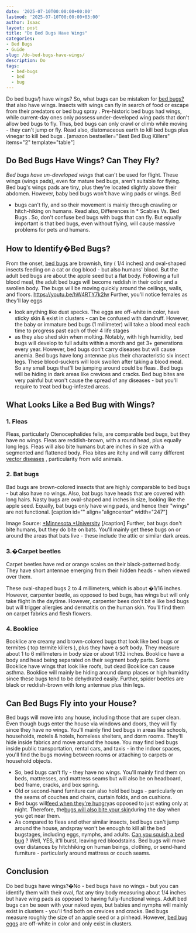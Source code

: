 ```yaml
---
date: '2025-07-10T00:00:00+00:00'
lastmod: '2025-07-10T00:00:00+03:00'
author: Isaac
layout: post
title: "Do Bed Bugs Have Wings"
categories:
- Bed Bugs
- Guide
slug: /do-bed-bugs-have-wings/
description: Do
tags: 
  - bed-bugs
  - bed
  - bug
---
```

Do
bed bugs/)
have wings? So,
what bugs can be mistaken for [bed bugs?](https://pestpolicy.com/bugs-that-look-like-bed-bugs/)
that also have wings. Insects with wings can fly in search of food or escape from their predators or
bed bug spray
.
Pre-historic bed bugs had wings, while current-day ones only possess under-developed wing pads that don't allow bed bugs to fly.
Thus, bed bugs can only crawl or climb while moving - they can't jump or fly. Read also,
diatomaceous earth to kill bed bugs
plus
vinegar to kill bed bugs
.
[amazon bestseller="Best Bed Bug Killers" items="2" template="table"]
## Do Bed Bugs Have Wings? Can They Fly?
*Bed bugs have un-developed wings*
that can't be used for flight. These wings (wings pads), even for mature bed bugs, aren't suitable for flying.
Bed bug's
wings pads are tiny, plus
they're located slightly above their abdomen. However,
baby bed bugs
won't have wing pads or wings.
Bed
* bugs can't fly, and so their movement is mainly through crawling or hitch-hiking on humans. Read also, Differences in *
Scabies Vs. Bed Bugs
.
So, don't confuse bed bugs with bugs that can fly. But equally important is that bed bugs, even without flying, will cause massive problems for pets and humans.
## How to Identify�Bed Bugs?
From the onset,
[bed bugs](https://wagner.edu/campus-services/operations/bed-bug-policy/)
are brownish, tiny ( 1/4 inches) and oval-shaped insects feeding on a cat or dog blood - but also humans' blood. But the adult bed bugs are about the apple seed but a flat body.
Following a full blood meal, the adult bed bugs will become reddish in their color and a swollen body. The bugs will be moving quickly around the ceilings, walls, and floors.
https://youtu.be/hW4RTY7k2lw
Further, you'll notice
females as they'll lay eggs
- look anything like dust specks. The eggs are off-white in color, have sticky skin & exist in clusters -
can be confused with dandruff.
However, the baby or immature bed bugs (1 millimeter) will take a blood meal each time to progress past each of their 4
life stages
- as they also shed skin when molting.
Notably, with high humidity, bed bugs will develop to full adults within a month and get 3+ generations every year. However, bed bugs don't carry diseases but will cause anemia.
Bed bugs
have long antennae plus
their characteristic six insect legs. These blood-suckers will look swollen after taking a blood meal. So any small bugs that'll be jumping around could be
fleas
.
Bed bugs will be hiding
in dark areas like crevices and cracks.
Bed bug bites
are very painful but won't cause the spread of any diseases - but you'll require to treat bed bug-infested areas.
## What Looks Like a Bed Bug with Wings?
### 1. Fleas
Fleas, particularly Ctenocephalides felis, are comparable bed bugs, but they have no wings. Fleas are reddish-brown, with a round head, plus equally long legs.
Fleas will also bite humans
but are  inches in size with a segmented and flattened body. Flea bites are itchy and will carry different
[vector diseases](https://www.who.int/news-room/fact-sheets/detail/vector-borne-diseases)
, particularity from wild animals.
### 2. Bat bugs
Bad bugs are brown-colored insects that are highly comparable to bed bugs - but also have no wings. Also, bat bugs have heads that are covered with long hairs.
Nasty bugs are oval-shaped and  inches in size, looking like the apple seed. Equally, bat bugs only have wing pads, and hence their "wings" are not functional.
[caption id="" align="aligncenter" width="247"]

Image Source:
[*Minnesota *University](https://extension.umn.edu/biting-insects-and-insect-relatives/bed-bugs#bat-bugs-and-other-bed-bug-relatives-701110)
[/caption]
Further, bat
bugs don't bite
humans, but they do bite on bats. You'll mainly get these
bugs on or around the areas
that bats live - these include the attic or similar dark areas.
### 3.�Carpet beetles
Carpet beetles have red or orange scales on their black-patterned body. They have short antennae emerging from their hidden heads - when viewed over them.

These oval-shaped bugs 2 to 4 millimeters, which is about �1/16 inches. However, carpenter beetle, as opposed to bed bugs, has wings but will only take flight in the daytime.
However,
carpenter bees don't bit
e like bed bugs but will trigger allergies and dermatitis on the human skin. You'll find them on carpet fabrics and flesh flowers.
### 4. Booklice
Booklice are creamy and brown-colored bugs that look like bed bugs or termites (
top termite killers
), plus they have a soft body. They measure about 1 to 6 millimeters in body size or about 1/32 inches.
Booklice have a body and head being separated on their segment body parts. Some Booklice have wings that look like roofs, but dead Booklice can cause asthma.
Booklice will mainly be
hiding around damp places
or high humidity since these bugs tend to be dehydrated easily. Further,
spider beetles are black or reddish-brown with long antennae
plus thin legs.
## Can Bed Bugs Fly into your House?
Bed bugs
will move into any house, including those that are super clean. Even though bugs enter the house via windows and doors, they will fly since they have no wings.
You'll mainly find bed bugs in areas like schools, households, motels & hotels, homeless shelters, and dorm rooms. They'll hide inside fabrics and move around the house.
You may find bed bugs inside public transportation, rental cars, and taxis - in the indoor spaces, you'll find the bugs moving between rooms or attaching to carpets or household objects.
- So, bed bugs can't fly - they have no wings. You'll mainly find them on beds, mattresses, and mattress seams but will also be on headboard, bed frame, cracks, and box spring.
- Old or second-hand furniture can also hold bed bugs - particularly on the seams of couches and chairs, curtain folds, and on cushions.
- Bed bugs will[feed when they're hungry](http://www2.ca.uky.edu/entomology/entfacts/ef636.asp)as opposed to just eating only at night. Therefore, the[bugs will also bite your skin](https://pestpolicy.com/can-bed-bugs-live-in-your-skin/)during the day when you get near them.
- As compared to fleas and other similar insects, bed bugs can't jump around the house, andspray won't be enough to kill all the bed bugstages, including eggs, nymphs, and adults.
[Can you squish a bed bug](https://pestpolicy.com/what-happens-when-you-squish-a-bed-bug/)
? Well, YES, it'll burst, leaving red bloodstains. Bed bugs will move over distances by hitchhiking on human beings, clothing, or send-hand furniture - particularly around mattress or couch seams.
## Conclusion
Do bed bugs have wings?�No - bed bugs have no wings - but you can identify them with their oval, flat any tiny body measuring about 1/4 inches but have wing pads as opposed to having fully-functional wings.
Adult bed bugs can be seen with your naked eyes, but babies and nymphs will mainly exist in clusters - you'll find both on crevices and cracks.
Bed bugs measure roughly the size of an apple seed or a pinhead. However,
[bed bug eggs](https://pestpolicy.com/how-to-kill-bed-bug-eggs/)
are off-white in color and only exist in clusters.
